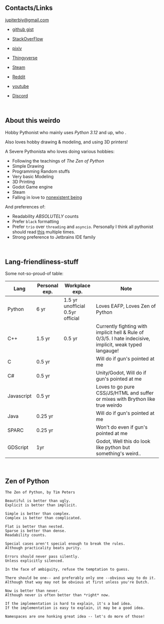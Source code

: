 
## Contacts/Links

jupiterbjy@gmail.com

- [github gist](https://gist.github.com/jupiterbjy)
- [StackOverFlow](https://stackoverflow.com/users/10909029/jupiterbjy)

- [pixiv](https://www.pixiv.net/users/13823148)
- [Thingyverse](https://www.thingiverse.com/jupiterbjy)

- [Steam](https://steamcommunity.com/id/jupiterbjy)
- [Reddit](https://www.reddit.com/user/jupiterbjy/)
- [youtube](https://www.youtube.com/@jupiterbjy)
- [Discord](https://discordapp.com/users/426701488283189249)

<br>

## About this weirdo

Hobby Pythonist who mainly uses _Python 3.12_ and up, who .

Also loves hobby drawing & modeling, and using 3D printers!

A Severe Pythonista who loves doing various hobbies:
- Following the teachings of *The Zen of Python*
- Simple Drawing
- Programming Random stuffs
- Very basic Modeling
- 3D Printing
- Godot Game engine
- Steam
- Falling in love to [nonexistent being](https://namu.wiki/w/%EC%86%8C%EB%9D%BC%EC%82%AC%ED%82%A4%20%ED%9E%88%EB%82%98)

And preferences of:
- Readability *ABSOLUTELY* counts
- Prefer `black` formatting
- Prefer `trio` over `threading` and `asyncio`. Personally I think all pythonist should read [this](https://vorpus.org/blog/some-thoughts-on-asynchronous-api-design-in-a-post-asyncawait-world/) multiple times.
- Strong preference to Jetbrains IDE family

<br>

## Lang-friendliness-stuff

Some not-so-proud-of table:

| Lang | Personal exp. | Workplace exp. | Note |
|-|-|-|-|
|Python|6 yr|1.5 yr unofficial<br>0.5yr official|Loves EAFP, Loves Zen of Python|
|C++|1.5 yr|0.5 yr|Currently fighting with implicit hell & Rule of 0/3/5. I hate indecisive, implicit, weak typed langauge!|
|C|0.5 yr||Will do if gun's pointed at me|
|C#|0.5 yr||Unity/Godot, Will do if gun's pointed at me|
|Javascript|0.5 yr||Loves to go pure CSS/JS/HTML and suffer or mixes with Brython like true weirdo|
|Java|0.25 yr||Will do if gun's pointed at me|
|SPARC|0.25 yr||Won't do even if gun's pointed at me|
|GDScript|1yr||Godot, Well this do look like python but something's weird..|
<br>

## Zen of Python

```
The Zen of Python, by Tim Peters

Beautiful is better than ugly.
Explicit is better than implicit.

Simple is better than complex.
Complex is better than complicated.

Flat is better than nested.
Sparse is better than dense.
Readability counts.

Special cases aren't special enough to break the rules.
Although practicality beats purity.

Errors should never pass silently.
Unless explicitly silenced.

In the face of ambiguity, refuse the temptation to guess.

There should be one-- and preferably only one --obvious way to do it.
Although that way may not be obvious at first unless you're Dutch.

Now is better than never.
Although never is often better than *right* now.

If the implementation is hard to explain, it's a bad idea.
If the implementation is easy to explain, it may be a good idea.

Namespaces are one honking great idea -- let's do more of those!
```

<!--
**jupiterbjy/jupiterbjy** is a ✨ _special_ ✨ repository because its `README.md` (this file) appears on your GitHub profile.

Here are some ideas to get you started:

- 🔭 I’m currently working on ...
- 🌱 I’m currently learning ...
- 👯 I’m looking to collaborate on ...
- 🤔 I’m looking for help with ...
- 💬 Ask me about ...
- 📫 How to reach me: ...
- 😄 Pronouns: ...
- ⚡ Fun fact: ...
-->
